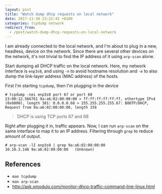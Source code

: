 ```yaml
---
layout: post
title: "Watch dump dhcp requests on local network"
date: 2017-11-30 23:22:42 +0100
categories: tcpdump network
redirect_from:
  - /post/watch-dump-dhcp-requests-on-local-network
---
```


I am already connected to the local network, and I'm about to plug in a new, headless, device on the network. Since there are several other devices on the network, it's not trivial to find the IP address of it using `arp-scan` alone.

Start dumping all DHCP traffic on the local network. Here, my network interface is `enp3s0`, and using `-n` to avoid hostname resolution and `-e` to also dump the link-layer address (MAC address) of the hosts.

First I'm starting `tcpdump`, then I'm plugging in the device

    # tcpdump -nei enp3s0 port 67 or port 68
    23:00:12.566761 9a:a6:02:00:00:00 > ff:ff:ff:ff:ff:ff, ethertype IPv4 (0x0800), length 381: 0.0.0.0.68 > 255.255.255.255.67: BOOTP/DHCP, Request from 9a:a6:02:00:00:00, length 339

> DHCP is using TCP ports 67 and 68

Right after plugging it in, traffic appears. Now, I can run `arp-scan` on the same interface to map it to an IP address. Filtering through `grep` to reduce amount of output.

    # arp-scan -lI enp3s0 | grep 9a:a6:02:00:00:00
    10.10.3.146	9a:a6:02:00:00:00	(Unknown)

## References
- `man tcpdump`
- `man arp-scan`
- http://ask.xmodulo.com/monitor-dhcp-traffic-command-line-linux.html